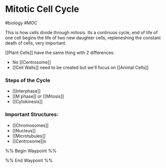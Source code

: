 # Mitotic Cell Cycle
#biology #MOC 

This is how cells divide through mitosis. Its a continuos cycle, end of life of one cell begins the life of two new daughter cells, repleneshing the constant death of cells, very important.

[[Plant Cells]] have the same thing with 2 differences:
- No [[Centrosome]]
- [[Cell Walls]] need to be created
but we'll focus on [[Animal Cells]]

### Steps of the Cycle
- [[Interphase]]
- [[M phase]] or [[Mitosis]]
- [[Cytokinesis]]

### Important Structures:
- [[Chromosomes]]
- [[Nucleus]]
- [[Microtubules]]
- [[Centrosome]]s

%% Begin Waypoint %%


%% End Waypoint %%
